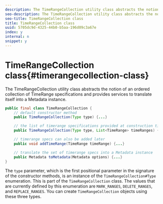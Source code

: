 ```yaml
---
description: The TimeRangeCollection utility class abstracts the notion of an ordered collection of TimeRange specifications and provides services to translate itself into a Metadata instance.
seo-description: The TimeRangeCollection utility class abstracts the notion of an ordered collection of TimeRange specifications and provides services to translate itself into a Metadata instance.
seo-title: TimeRangeCollection class
title: TimeRangeCollection class
uuid: 5705dc9d-4325-44b0-b5aa-196d09c3a67e
index: y
internal: n
snippet: y
---
```


# TimeRangeCollection class{#timerangecollection-class}

The TimeRangeCollection utility class abstracts the notion of an ordered collection of TimeRange specifications and provides services to translate itself into a Metadata instance.

<!--<a id="section_D87AA7BC628D458DAB12D5247AD34B41"></a>-->

```java
public final class TimeRangeCollection {
    // default constructor method
    public TimeRangeCollection(Type type) {...}

    // the list of timerange specifications provided at construction time 
    public TimeRangeCollection(Type type, List<TimeRange> timeRanges) {...}

    // timerange specs can also be added later
    public void addTimeRange(TimeRange timeRange) {...}

    // translate the set of timerange specs into a Metadata instance 
    public Metadata toMetadata(Metadata options) {...}
}

```

The `type` parameter, which is the first positional parameter in the signature of the constructor methods, is an instance of the `TimeRangeCollection#Type` enumeration. This is part of the `TimeRangeCollection` class. The values that are currently defined by this enumeration are `MARK_RANGES`, `DELETE_RANGES`, and `REPLACE_RANGES`. You can create `TimeRangeCollection` objects using these three types. 
